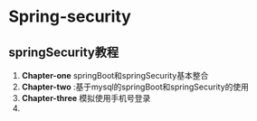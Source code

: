 # Spring-security

## springSecurity教程

1. **Chapter-one** springBoot和springSecurity基本整合
2. **Chapter-two** :基于mysql的springBoot和springSecurity的使用
3. **Chapter-three** 模拟使用手机号登录
4. 